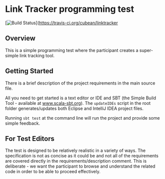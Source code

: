 # Link Tracker programming test

[![Build Status](https://travis-ci.org/cubean/linktracker.png)](https://travis-ci.org/cubean/linktracker

## Overview

This is a simple programming test where the participant creates a super-simple link tracking tool.

## Getting Started

There is a brief description of the project requirements in the main source file.

All you need to get started is a text editor or IDE and SBT (the Simple Build Tool - available at www.scala-sbt.org).  The `updateIDEs` script in the root folder generates/updates both Eclipse and IntelliJ IDEA project files.

Running `sbt test` at the command line will run the project and provide some simple feedback.

## For Test Editors

The test is designed to be relatively realistic in a variety of ways.  The specification is not as concise as it could be and not all of the requirements are covered directly in the requirements/description comment.  This is deliberate - we want the participant to browse and understand the related code in order to be able to proceed effectively.


